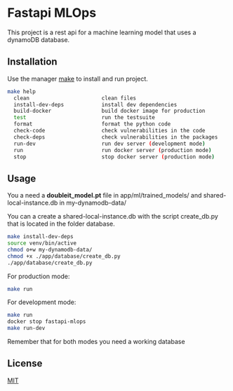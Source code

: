 # Fastapi MLOps

This project is a rest api for a machine learning model that uses a dynamoDB database.

## Installation

Use the manager [make](https://www.gnu.org/software/make/) to install and run project.

```bash
make help 
  clean                       clean files
  install-dev-deps            install dev dependencies
  build-docker                build docker image for production
  test                        run the testsuite
  format                      format the python code
  check-code                  check vulnerabilities in the code
  check-deps                  check vulnerabilities in the packages
  run-dev                     run dev server (development mode)
  run                         run docker server (production mode)
  stop                        stop docker server (production mode)
```

## Usage

You a need a **doubleit_model.pt** file in app/ml/trained_models/ and shared-local-instance.db in my-dynamodb-data/

You can a create a shared-local-instance.db with the script create_db.py that is located in the folder database.

```bash
make install-dev-deps
source venv/bin/active
chmod o+w my-dynamodb-data/
chmod +x ./app/database/create_db.py
./app/database/create_db.py
```

For production mode:
```bash
make run
```
For development mode:
```bash
make run 
docker stop fastapi-mlops
make run-dev
```

Remember that for both modes you need a working database


## License
[MIT](https://choosealicense.com/licenses/mit/)
